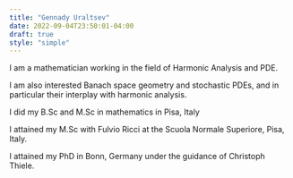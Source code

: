 ```yaml
---
title: "Gennady Uraltsev"
date: 2022-09-04T23:50:01-04:00
draft: true
style: "simple"
---
```


I am a mathematician working in the field of Harmonic Analysis and PDE.

I am also interested Banach space geometry and stochastic PDEs, and in particular their interplay with harmonic analysis.

I did my B.Sc and M.Sc in mathematics in Pisa, Italy

I attained my M.Sc with Fulvio Ricci at the Scuola Normale Superiore, Pisa, Italy.

I attained my PhD in Bonn, Germany under the guidance of Christoph Thiele.
